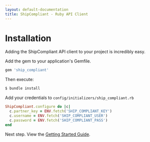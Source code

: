 ```yaml
---
layout: default-documentation
title: ShipCompliant - Ruby API Client
---
```


# Installation

Adding the ShipCompliant API client to your project is incredibly easy.

Add the gem to your application's Gemfile.

```ruby
gem 'ship_compliant'
```

Then execute:

```bash
$ bundle install
```

Add your credentials to `config/initializers/ship_compliant.rb`

```ruby
ShipCompliant.configure do |c|
  c.partner_key = ENV.fetch('SHIP_COMPLIANT_KEY')
  c.username = ENV.fetch('SHIP_COMPLIANT_USER')
  c.password = ENV.fetch('SHIP_COMPLIANT_PASS')
end
```

Next step. View the [Getting Started Guide](./getting-started.html).
